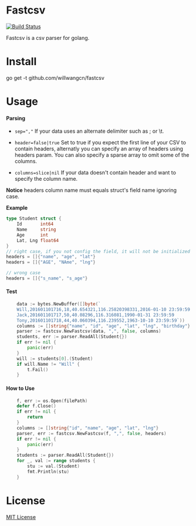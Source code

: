 # Fastcsv
[![Build Status](https://travis-ci.org/willwangcn/fastcsv.svg?branch=master)](https://travis-ci.org/willwangcn/fastcsv)

Fastcsv is a csv parser for golang.

# Install
go get -t github.com/willwangcn/fastcsv

# Usage
#### Parsing
- `sep=","` If your data uses an alternate delimiter such as ; or \t.

- `header=false|true`  Set to true if you expect the first line of your CSV to contain headers, alternatly you can specify an array of headers using headers param. You can also specify a sparse array to omit some of the columns.

- `columns=slice|nil` If your data doesn't contain header and want to specify the column name.

**Notice** headers column name must equals struct's field name ignoring case.

**Example**

```go
type Student struct {
	Id       int64
	Name     string
	Age      int
	Lat, Lng float64
}
// right case, if you not config the field, it will not be initialized
headers = []{"name", "age", "lat"}
headers = []{"AGE", "NAme", "lng"}

// wrong case
headers = []{"s_name", "s_age"}
```

#### Test
```go
	data := bytes.NewBuffer([]byte(`
	Will,201601101716,18,40.654321,116.25820398331,2016-01-10 23:59:59
    Jack,201601101717,50,40.08296,116.316081,1990-01-31 23:59:59
    Tony,201601101718,44,40.060394,116.239552,1963-10-10 23:59:59`))
	columns := []string{"name", "id", "age", "lat", "lng", "birthday"}
	parser := fastcsv.NewFastcsv(data, ",", false, columns)
	students, err := parser.ReadAll(Student{})
	if err != nil {
		panic(err)
	}
	will := students[0].(Student)
	if will.Name != "Will" {
		t.Fail()
	}
```

#### How to Use
```go
    f, err := os.Open(filePath)
    defer f.Close()
    if err != nil {
        return
    }
    columns := []string{"id", "name", "age", "lat", "lng"}
    parser, err := fastcsv.NewFastcsv(f, ",", false, headers)
	if err != nil {
		panic(err)
	}
    students := parser.ReadAll(Student{})
    for _, val := range students {
        stu := val.(Student)
        fmt.Println(stu)
    }
```

# License 
[MIT License](https://raw.githubusercontent.com/willwangcn/fastcsv/master/LICENSE)

